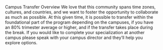 Campus Transfer Overview
We love that this community spans time zones, cultures, and countries, and we want to foster the opportunity to collaborate as much as possible. 
At this given time, it is possible to transfer within the foundational part of the program depending on the campuses, if you have an 80% trimester average or higher, and if the transfer takes place during the break.
If you would like to complete your specialization at another campus please speak with your campus director and they’ll help you explore options.